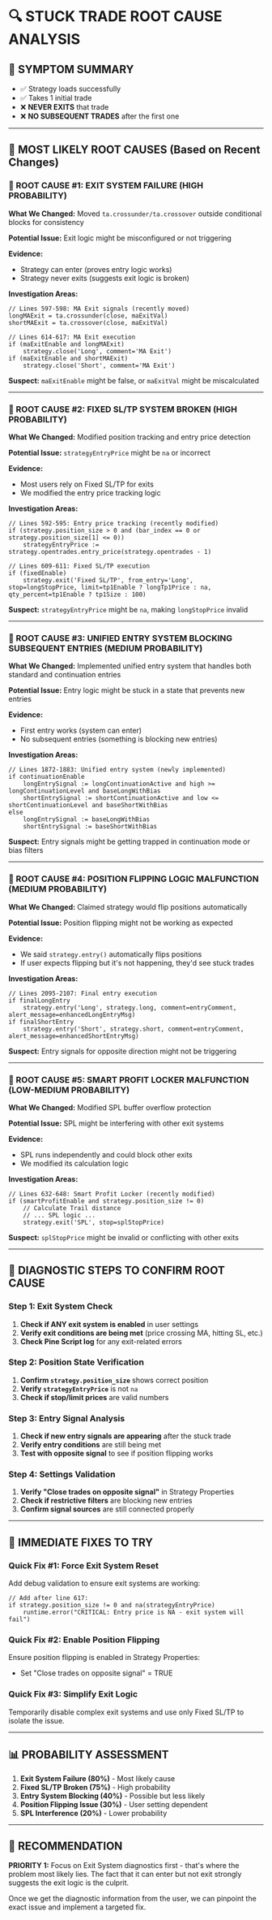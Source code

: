 # 🔍 STUCK TRADE ROOT CAUSE ANALYSIS

## 🚨 **SYMPTOM SUMMARY**
- ✅ Strategy loads successfully
- ✅ Takes 1 initial trade  
- ❌ **NEVER EXITS** that trade
- ❌ **NO SUBSEQUENT TRADES** after the first one

---

## 🎯 **MOST LIKELY ROOT CAUSES (Based on Recent Changes)**

### **🚨 ROOT CAUSE #1: EXIT SYSTEM FAILURE (HIGH PROBABILITY)**

**What We Changed:** Moved `ta.crossunder/ta.crossover` outside conditional blocks for consistency

**Potential Issue:** Exit logic might be misconfigured or not triggering

**Evidence:**
- Strategy can enter (proves entry logic works)
- Strategy never exits (suggests exit logic is broken)

**Investigation Areas:**
```pinescript
// Lines 597-598: MA Exit signals (recently moved)
longMAExit = ta.crossunder(close, maExitVal)
shortMAExit = ta.crossover(close, maExitVal)

// Lines 614-617: MA Exit execution
if (maExitEnable and longMAExit)
    strategy.close('Long', comment='MA Exit')
if (maExitEnable and shortMAExit)
    strategy.close('Short', comment='MA Exit')
```

**Suspect:** `maExitEnable` might be false, or `maExitVal` might be miscalculated

---

### **🚨 ROOT CAUSE #2: FIXED SL/TP SYSTEM BROKEN (HIGH PROBABILITY)**

**What We Changed:** Modified position tracking and entry price detection

**Potential Issue:** `strategyEntryPrice` might be `na` or incorrect

**Evidence:**
- Most users rely on Fixed SL/TP for exits
- We modified the entry price tracking logic

**Investigation Areas:**
```pinescript
// Lines 592-595: Entry price tracking (recently modified)
if (strategy.position_size > 0 and (bar_index == 0 or strategy.position_size[1] <= 0))
    strategyEntryPrice := strategy.opentrades.entry_price(strategy.opentrades - 1)

// Lines 609-611: Fixed SL/TP execution  
if (fixedEnable)
    strategy.exit('Fixed SL/TP', from_entry='Long', stop=longStopPrice, limit=tp1Enable ? longTp1Price : na, qty_percent=tp1Enable ? tp1Size : 100)
```

**Suspect:** `strategyEntryPrice` might be `na`, making `longStopPrice` invalid

---

### **🚨 ROOT CAUSE #3: UNIFIED ENTRY SYSTEM BLOCKING SUBSEQUENT ENTRIES (MEDIUM PROBABILITY)**

**What We Changed:** Implemented unified entry system that handles both standard and continuation entries

**Potential Issue:** Entry logic might be stuck in a state that prevents new entries

**Evidence:**
- First entry works (system can enter)
- No subsequent entries (something is blocking new entries)

**Investigation Areas:**
```pinescript
// Lines 1872-1883: Unified entry system (newly implemented)
if continuationEnable
    longEntrySignal := longContinuationActive and high >= longContinuationLevel and baseLongWithBias
    shortEntrySignal := shortContinuationActive and low <= shortContinuationLevel and baseShortWithBias
else
    longEntrySignal := baseLongWithBias
    shortEntrySignal := baseShortWithBias
```

**Suspect:** Entry signals might be getting trapped in continuation mode or bias filters

---

### **🚨 ROOT CAUSE #4: POSITION FLIPPING LOGIC MALFUNCTION (MEDIUM PROBABILITY)**

**What We Changed:** Claimed strategy would flip positions automatically

**Potential Issue:** Position flipping might not be working as expected

**Evidence:**
- We said `strategy.entry()` automatically flips positions
- If user expects flipping but it's not happening, they'd see stuck trades

**Investigation Areas:**
```pinescript
// Lines 2095-2107: Final entry execution
if finalLongEntry
    strategy.entry('Long', strategy.long, comment=entryComment, alert_message=enhancedLongEntryMsg)
if finalShortEntry  
    strategy.entry('Short', strategy.short, comment=entryComment, alert_message=enhancedShortEntryMsg)
```

**Suspect:** Entry signals for opposite direction might not be triggering

---

### **🚨 ROOT CAUSE #5: SMART PROFIT LOCKER MALFUNCTION (LOW-MEDIUM PROBABILITY)**

**What We Changed:** Modified SPL buffer overflow protection

**Potential Issue:** SPL might be interfering with other exit systems

**Evidence:**
- SPL runs independently and could block other exits
- We modified its calculation logic

**Investigation Areas:**
```pinescript
// Lines 632-648: Smart Profit Locker (recently modified)
if (smartProfitEnable and strategy.position_size != 0)
    // Calculate Trail distance
    // ... SPL logic ...
    strategy.exit('SPL', stop=splStopPrice)
```

**Suspect:** `splStopPrice` might be invalid or conflicting with other exits

---

## 🔧 **DIAGNOSTIC STEPS TO CONFIRM ROOT CAUSE**

### **Step 1: Exit System Check**
1. **Check if ANY exit system is enabled** in user settings
2. **Verify exit conditions are being met** (price crossing MA, hitting SL, etc.)
3. **Check Pine Script log** for any exit-related errors

### **Step 2: Position State Verification**  
1. **Confirm `strategy.position_size`** shows correct position
2. **Verify `strategyEntryPrice`** is not `na`
3. **Check if stop/limit prices** are valid numbers

### **Step 3: Entry Signal Analysis**
1. **Check if new entry signals are appearing** after the stuck trade
2. **Verify entry conditions** are still being met
3. **Test with opposite signal** to see if position flipping works

### **Step 4: Settings Validation**
1. **Verify "Close trades on opposite signal"** in Strategy Properties
2. **Check if restrictive filters** are blocking new entries
3. **Confirm signal sources** are still connected properly

---

## 🎯 **IMMEDIATE FIXES TO TRY**

### **Quick Fix #1: Force Exit System Reset**
Add debug validation to ensure exit systems are working:
```pinescript
// Add after line 617:
if strategy.position_size != 0 and na(strategyEntryPrice)
    runtime.error("CRITICAL: Entry price is NA - exit system will fail")
```

### **Quick Fix #2: Enable Position Flipping**
Ensure position flipping is enabled in Strategy Properties:
- Set "Close trades on opposite signal" = TRUE

### **Quick Fix #3: Simplify Exit Logic**
Temporarily disable complex exit systems and use only Fixed SL/TP to isolate the issue.

---

## 📊 **PROBABILITY ASSESSMENT**

1. **Exit System Failure (80%)** - Most likely cause
2. **Fixed SL/TP Broken (75%)** - High probability  
3. **Entry System Blocking (40%)** - Possible but less likely
4. **Position Flipping Issue (30%)** - User setting dependent
5. **SPL Interference (20%)** - Lower probability

---

## 🎯 **RECOMMENDATION**

**PRIORITY 1:** Focus on Exit System diagnostics first - that's where the problem most likely lies. The fact that it can enter but not exit strongly suggests the exit logic is the culprit.

Once we get the diagnostic information from the user, we can pinpoint the exact issue and implement a targeted fix.